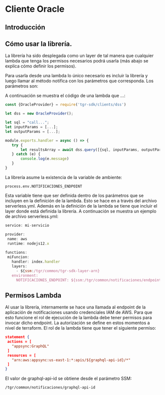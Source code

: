 # Cliente Oracle
## Introducción


## Cómo usar la librería.

La librería ha sido desplegada como un layer de tal manera que cualquier lambda que tenga los permisos necesarios podrá usarla (más abajo se explica cómo definir los permisos).

Para usarla desde una lambda lo único necesario es incluir la librería y luego llamar al método notifica con los parámetros que corresponda. Los parámetros son:


A continuación se muestra el código de una lambda que ...:

```javascript
const {OracleProvider} = require('tgr-sdk/clients/dss')

let dss = new OracleProvider();

let sql = "call...";
let inputParams = [...];
let outputParams = [...];

module.exports.handler = async () => {
   try {
       let resultsArray = await dss.query([{sql, inputParams, outputParams}])
   } catch (e) {
       console.log(e.message)
   }
}

```
La librería asume la existencia de la variable de ambiente:

`process.env.NOTIFICACIONES_ENDPOINT`

Esta variable tiene que ser definida dentro de los parámetros que se incluyen en la definición de la lambda.  Esto se hace en a través del archivo serverless.yml. Además en la definición de la lambda se tiene que incluir el layer donde está definida la librería. A continuación se muestra un ejemplo de archivo serverless.yml:

```javascript
service: mi-servicio

provider:
 name: aws
 runtime: nodejs12.x
 
functions:
 miFuncion:
   handler: index.handler
   layers:
     - ${ssm:/tgr/common/tgr-sdk-layer-arn}
   environment:
     NOTIFICACIONES_ENDPOINT: ${ssm:/tgr/common/notificaciones/endpoint}

```


## Permisos Lambda

Al usar la librería, internamente se hace una llamada al endpoint de la aplicación de notificaciones usando credenciales IAM de AWS. Para que esto funcione el rol de ejecución de la lambda debe tener permisos para invocar dicho endpoint. La autorización se define en estos momentos a nivel de terraform. El rol de la lambda tiene que tener el siguiente permiso:

```json
statement {
 actions = [
   "appsync:GraphQL"
 ]
 resources = [
   "arn:aws:appsync:us-east-1:*:apis/${graphql-api-id}/*"
 ]
}
```

El valor de graphql-api-id se obtiene desde el parámetro SSM:

`/tgr/common/notificaciones/graphql-api-id`


